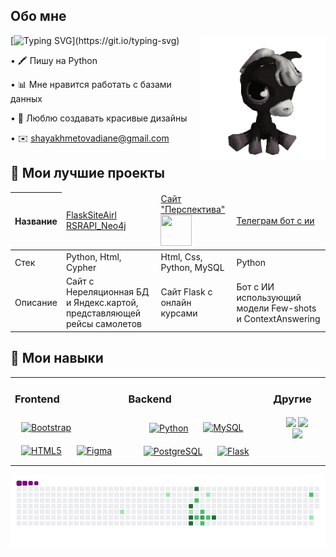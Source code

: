 ## Обо мне

<img align='right' src='https://github.com/DiShaYa/DiShaYa/blob/main/ae24829ef1819eadb52252989f4a5139.gif' width='200'>

[![Typing SVG](https://readme-typing-svg.demolab.com?font=Fira+Code&weight=500&size=16&pause=810&color=552FA9&width=426&height=25&lines=>+%D0%9D%D0%B0%D1%87%D0%B8%D0%BD%D0%B0%D1%8E%D1%89%D0%B0%D1%8F+%D1%80%D0%B0%D0%B7%D1%80%D0%B0%D0%B1%D0%BE%D1%82%D1%87%D0%B8%D1%86%D0%B0_)](https://git.io/typing-svg)


• 🖍️ Пишу на Python

• 📊 Мне нравится работать с базами данных

• 🎀 Люблю создавать красивые дизайны

• ✉️ shayakhmetovadiane@gmail.com



## 💼 Мои лучшие проекты 
<table>
  <thead>
    <tr>
      <th><strong>Название</strong></th>
      <td>
        <a href='https://github.com/DiShaYa/FlaskSiteAirl'>FlaskSiteAirl</a>
        <a href='https://github.com/DiShaYa/RSRAPI_Neo4j'>RSRAPI_Neo4j</a>
      </td>
      <td>
        <a href='https://github.com/DiShaYa/vkr-iintegrated-development-environment-for-educational-systems-'>
          Сайт "Перспектива"
        </a>
        <br>
        <img src='https://github.com/DiShaYa/vkr-iintegrated-development-environment-for-educational-systems-/blob/main/static/img/qwe.png' width='50' height='50'>
      </td>
      <td>
        <a href="https://github.com/DiShaYa/AI-Tg-bot-models-FewShotClassificationAndContextQuestionAnswering">Телеграм бот с ии</a>
      </td>
    </tr>
  </thead>
  <tbody>
    <tr>
      <td>Стек</td>
      <td>Python, Html, Cypher</td>
      <td>Html, Css, Python, MySQL</td>
      <td>Python</td>
    </tr>
    <tr>
      <td>Описание</td>
      <td>Сайт с Нереляционная БД и Яндекс.картой, представляющей рейсы самолетов</td>
      <td>Сайт Flask с онлайн курсами</td>
      <td>Бот с ИИ использующий модели Few-shots и ContextAnswering</td>
    </tr>
  </tbody>
</table>


## 🧩 Мои навыки 

<table style="width: 100%; table-layout: auto;"><tr><td valign="top" >



   
<div align="center;"> 
  <h3>Frontend</h3> 
  <a href="https://getbootstrap.com/docs/3.4/javascript/" target="_blank"><img style="margin: 10px" src="https://profilinator.rishav.dev/skills-assets/bootstrap-plain.svg" alt="Bootstrap" height="60" /></a>  
  <a href="https://en.wikipedia.org/wiki/HTML5" target="_blank"><img style="margin: 10px" src="https://profilinator.rishav.dev/skills-assets/html5-original-wordmark.svg" alt="HTML5" height="60" /></a>  
  <a href="https://www.figma.com/" target="_blank"><img style="margin: 10px" src="https://profilinator.rishav.dev/skills-assets/figma-icon.svg" alt="Figma" height="60" /></a>  
</div>

</td><td valign="top" >



### Backend  
<div align="center">  
<a href="https://www.python.org/" target="_blank"><img style="margin: 10px" src="https://profilinator.rishav.dev/skills-assets/python-original.svg" alt="Python" height="60"  width="" align="center"/></a>  
<a href="https://www.mysql.com/" target="_blank"><img style="margin: 10px" src="https://profilinator.rishav.dev/skills-assets/mysql-original-wordmark.svg" alt="MySQL" height="60" /></a>  
<a href="https://www.postgresql.org/" target="_blank"><img style="margin: 10px" src="https://profilinator.rishav.dev/skills-assets/postgresql-original-wordmark.svg" alt="PostgreSQL" height="60" /></a>  
<a href="https://flask.palletsprojects.com/" target="_blank"><img style="margin: 10px" src="https://profilinator.rishav.dev/skills-assets/flask.png" alt="Flask" height="60" /></a>  
</div>

</td><td valign="top" >



### Другие  

 <div align="center" style="padding: 0 20px;">
   <img src="https://upload.wikimedia.org/wikipedia/commons/e/e5/Neo4j-logo_color.png" align="center" height="34" width="" />

   <img src="https://huggingface.co/datasets/huggingface/brand-assets/resolve/main/hf-logo-with-title.png" align="center" height="40" width="" />

   <img src="https://upload.wikimedia.org/wikipedia/commons/thumb/d/d7/SQLAlchemy.svg/220px-SQLAlchemy.svg.png" align="center" height="45" width="" />
 </div>  


</td></tr></table>  

![snake gif](https://github.com/DiShaYa/DiShaYa/blob/output/github-contribution-grid-snake.gif)

<!--
**DiShaYa/DiShaYa** is a ✨ _special_ ✨ repository because its `README.md` (this file) appears on your GitHub profile.

Here are some ideas to get you started:

- 🔭 I’m currently working on ...
- 🌱 I’m currently learning ...
- 👯 I’m looking to collaborate on ...
- 🤔 I’m looking for help with ...
- 💬 Ask me about ...
- 📫 How to reach me: ...
- 😄 Pronouns: ...
- ⚡ Fun fact: ...
-->
